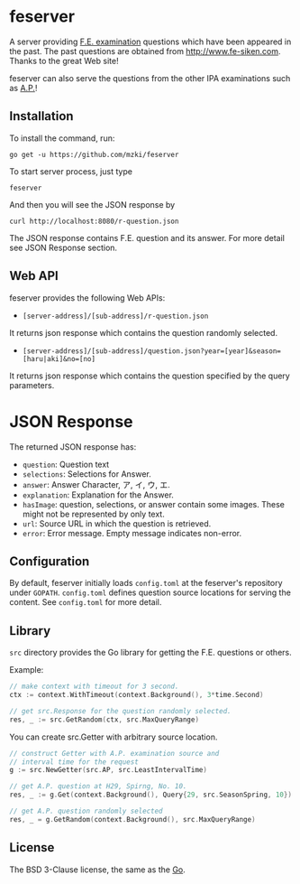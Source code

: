 # feserver
A server providing [F.E. examination](https://www.jitec.ipa.go.jp/1_11seido/fe.html) questions 
which have been appeared in the past.
The past questions are obtained from http://www.fe-siken.com.
Thanks to the great Web site!

feserver can also serve the questions from the other IPA examinations 
such as [A.P.](https://www.jitec.ipa.go.jp/1_11seido/ap.html)!


## 


## Installation

To install the command, run: 

```
go get -u https://github.com/mzki/feserver
```

To start server process, just type
```
feserver
```

And then you will see the JSON response by 

```
curl http://localhost:8080/r-question.json
```

The JSON response contains F.E. question and its answer.
For more detail see JSON Response section.


## Web API

feserver provides the following Web APIs:

* `[server-address]/[sub-address]/r-question.json`

It returns json response which contains the question randomly selected.

* `[server-address]/[sub-address]/question.json?year=[year]&season=[haru|aki]&no=[no]`

It returns json response which contains the question specified by the query parameters.

# JSON Response 

The returned JSON response has:

* `question`: Question text
* `selections`: Selections for Answer.
* `answer`: Answer Character, ア, イ, ウ, エ.
* `explanation`: Explanation for the Answer.
* `hasImage`: question, selections, or answer contain some images. These might not be represented by only text.
* `url`: Source URL in which the question is retrieved.
* `error`: Error message. Empty message indicates non-error.

## Configuration

By default, feserver initially loads `config.toml` at the feserver's repository under `GOPATH`.
`config.toml` defines question source locations for serving the content.
See `config.toml` for more detail.

## Library

`src` directory provides the Go library for getting the F.E. questions or others.

Example:

```go
// make context with timeout for 3 second.
ctx := context.WithTimeout(context.Background(), 3*time.Second)

// get src.Response for the question randomly selected.
res, _ := src.GetRandom(ctx, src.MaxQueryRange)

```

You can create src.Getter with arbitrary source location.

```go
// construct Getter with A.P. examination source and 
// interval time for the request
g := src.NewGetter(src.AP, src.LeastIntervalTime)

// get A.P. question at H29, Spirng, No. 10.
res, _ := g.Get(context.Background(), Query{29, src.SeasonSpring, 10})

// get A.P. question randomly selected
res, _ = g.GetRandom(context.Background(), src.MaxQueryRange)
```


## License

The BSD 3-Clause license, the same as the [Go](https://golang.org/).
